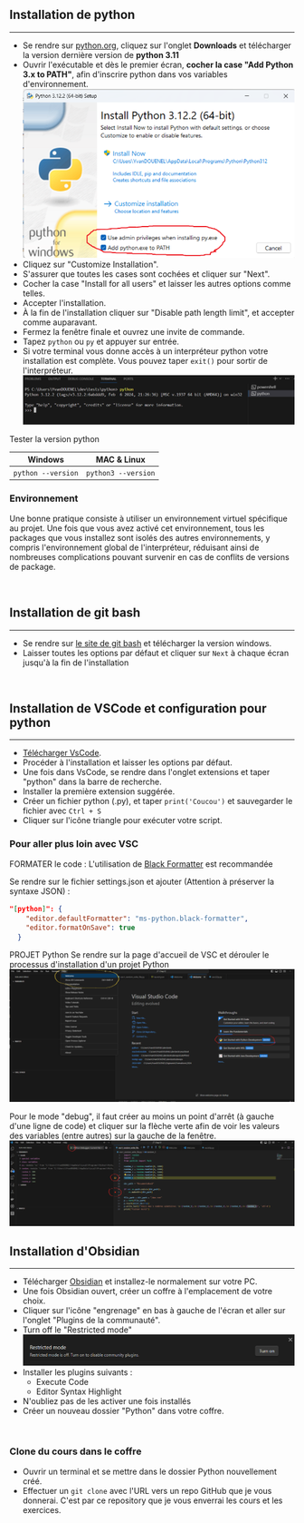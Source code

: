 ## Installation de python

---

- Se rendre sur [python.org](https://www.python.org), cliquez sur l'onglet **Downloads** et télécharger la version dernière version de **python 3.11**
- Ouvrir l'exécutable et dès le premier écran, **cocher la case "Add Python 3.x to PATH"**, afin d'inscrire python dans vos variables d'environnement.  
  ![installPath](img/installPath.png)
- Cliquez sur "Customize Installation".
- S'assurer que toutes les cases sont cochées et cliquer sur "Next".
- Cocher la case "Install for all users" et laisser les autres options comme telles.
- Accepter l'installation.
- À la fin de l'installation cliquer sur "Disable path length limit", et accepter comme auparavant.
- Fermez la fenêtre finale et ouvrez une invite de commande.
- Tapez `python` ou `py` et appuyer sur entrée.
- Si votre terminal vous donne accès à un interpréteur python votre installation est complète. Vous pouvez taper `exit()` pour sortir de l'interpréteur.  
  ![invitePython](img/invitePython.png)

Tester la version python

| Windows | MAC & Linux |
|---------|-------------|
| `python --version` | `python3 --version` |

### Environnement

Une bonne pratique consiste à utiliser un environnement virtuel spécifique au projet. Une fois que vous avez activé cet environnement, tous les packages que vous installez sont isolés des autres environnements, y compris l'environnement global de l'interpréteur, réduisant ainsi de nombreuses complications pouvant survenir en cas de conflits de versions de package.

<br>

## Installation de git bash

---

- Se rendre sur [le site de git bash](https://git-scm.com/downloads) et télécharger la version windows.
- Laisser toutes les options par défaut et cliquer sur `Next` à chaque écran jusqu'à la fin de l'installation

<br>

## Installation de VSCode et configuration pour python

---

- [Télécharger VsCode](https://code.visualstudio.com).
- Procéder à l'installation et laisser les options par défaut.
- Une fois dans VsCode, se rendre dans l'onglet extensions et taper "python" dans la barre de recherche.
- Installer la première extension suggérée.
- Créer un fichier python (.py), et taper `print('Coucou')` et sauvegarder le fichier avec `Ctrl + S`
- Cliquer sur l'icône triangle pour exécuter votre script.

### Pour aller plus loin avec VSC

FORMATER le code : L'utilisation de [Black Formatter](https://marketplace.visualstudio.com/items?itemName=ms-python.black-formatter) est recommandée

Se rendre sur le fichier settings.json et ajouter (Attention à préserver la syntaxe JSON) :

```json
"[python]": {
    "editor.defaultFormatter": "ms-python.black-formatter",
    "editor.formatOnSave": true
  }
```

PROJET Python
Se rendre sur la page d'accueil de VSC et dérouler le processus d'installation d'un projet Python  
  ![accueilVSC](img/accueilVSC.png)

Pour le mode "debug", il faut créer au moins un point d'arrêt (à gauche d'une ligne de code) et cliquer sur la flèche verte afin de voir les valeurs des variables (entre autres) sur la gauche de la fenêtre.  
  ![debugVSC](img/debugVSC.png)

## Installation d'Obsidian

---

- Télécharger [Obsidian](https://obsidian.md) et installez-le normalement sur votre PC.
- Une fois Obsidian ouvert, créer un coffre à l'emplacement de votre choix.
- Cliquer sur l'icône "engrenage" en bas à gauche de l'écran et aller sur l'onglet "Plugins de la communauté".
- Turn off le "Restricted mode"  
  ![turnOffRestrictedMode](img/turnOffRestrictedMode.png)
- Installer les plugins suivants :
  - Execute Code
  - Editor Syntax Highlight
- N'oubliez pas de les activer une fois installés
- Créer un nouveau dossier "Python" dans votre coffre.

<br>

### Clone du cours dans le coffre

- Ouvrir un terminal et se mettre dans le dossier Python nouvellement créé.
- Effectuer un `git clone` avec l'URL vers un repo GitHub que je vous donnerai. C'est par ce repository que je vous enverrai les cours et les exercices.
